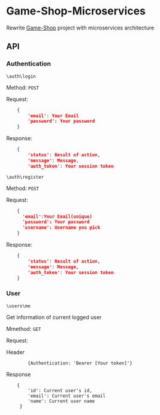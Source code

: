 # Game-Shop-Microservices
Rewrite [Game-Shop](https://github.com/JohnDing1995/GameShop) project with microservices architecture
## API
### Authentication
`\auth\login`

Method: `POST`

Request:

```json
    {
        'email': Your Email
        'password': Your password
    }
```
Response:
  ```json
      {
          'status': Result of action,
          'message': Message,
          'auth_token': Your session token
```
`\auth\register`

Method: `POST`

Request:
    
  ```json
      {
        'email':Your Email(unique)
        'password': Your password
        'username': Username you pick
      }
 ```
Response:
  ```json
      {
          'status': Result of action,
          'message': Message,
          'auth_token': Your session token
      }
```
### User
`\users\me`

Get information of current logged user

Mmethod: `GET`

Request:

Header



```
        {Authentication: 'Bearer [Your token]'}
```
Response
```
    {
        'id': Current user's id,
        'email': Current user's email
        'name': Current user name
     }
```